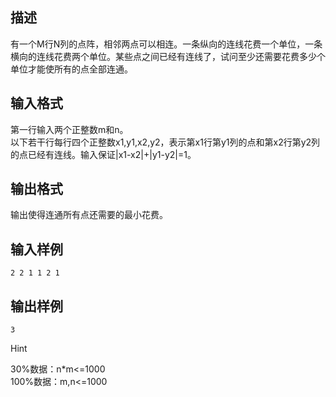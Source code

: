 ## 描述

有一个M行N列的点阵，相邻两点可以相连。一条纵向的连线花费一个单位，一条横向的连线花费两个单位。某些点之间已经有连线了，试问至少还需要花费多少个单位才能使所有的点全部连通。

## 输入格式

第一行输入两个正整数m和n。<br /> 以下若干行每行四个正整数x1,y1,x2,y2，表示第x1行第y1列的点和第x2行第y2列的点已经有连线。输入保证|x1-x2|+|y1-y2|=1。<br />

## 输出格式

输出使得连通所有点还需要的最小花费。

## 输入样例

```plaintext
2 2 1 1 2 1
```

## 输出样例

```plaintext
3
```

Hint

30%数据：n*m<=1000<br /> 100%数据：m,n<=1000<br />



 

